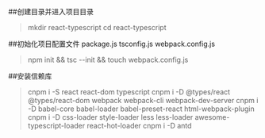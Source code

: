 ##创建目录并进入项目目录
> mkdir react-typescript
> cd react-typescript

##初始化项目配置文件 package.js tsconfig.js webpack.config.js
> npm init && tsc --init && touch webpack.config.js

##安装信赖库
> cnpm i -S react react-dom typescript
> cnpm i -D @types/react @types/react-dom webpack webpack-cli webpack-dev-server
> cnpm i -D babel-core babel-loader babel-preset-react html-webpack-plugin
> cnpm i -D css-loader style-loader less less-loader awesome-typescript-loader react-hot-loader 
> cnpm i -D antd
